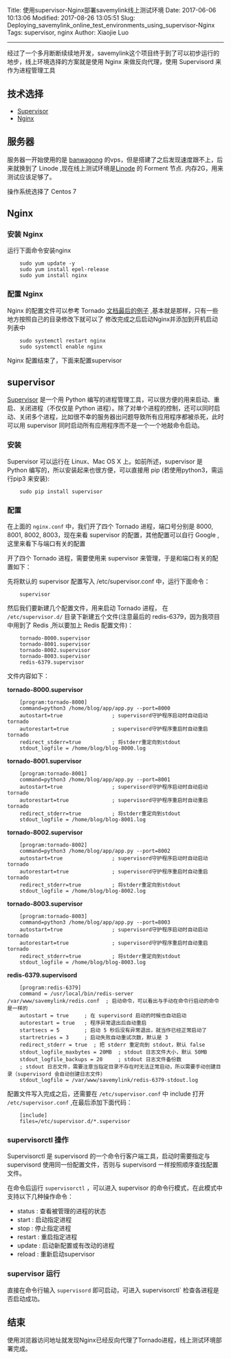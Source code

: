 Title: 使用supervisor-Nginx部署savemylink线上测试环境
Date: 2017-06-06 10:13:06
Modified: 2017-08-26 13:05:51
Slug: Deploying_savemylink_online_test_environments_using_supervisor-Nginx
Tags: supervisor, nginx
Author: Xiaojie Luo

* * *

经过了一个多月断断续续地开发，savemylink这个项目终于到了可以初步运行的地步，线上环境选择的方案就是使用
Nginx 来做反向代理，使用 Supervisord 来作为进程管理工具

## 技术选择

-   [Supervisor](http://supervisord.org)
-   [Nginx](http://nginx.org/)

## 服务器

服务器一开始使用的是 [banwagong](https://bwh1.net/) 的vps，但是搭建了之后发现速度跟不上，后来就换到了 Linode ,现在线上测试环境是[Linode](linode.com) 的 Forment 节点. 内存2G，用来测试应该足够了。

操作系统选择了 Centos 7

## Nginx

### 安装 Nginx

运行下面命令安装nginx

```shell
    sudo yum update -y
    sudo yum install epel-release
    sudo yum install nginx
```

### 配置 Nginx

Nginx 的配置文件可以参考 Tornado [文档最后的例子](http://tornadocn.readthedocs.io/zh/latest/guide/running.html) ,基本就是那样，只有一些地方按照自己的目录修改下就可以了
修改完成之后启动Nginx并添加到开机启动列表中

```shell
    sudo systemctl restart nginx
    sudo systemctl enable nginx
```

Nginx 配置结束了，下面来配置supervisor

## supervisor

[Supervisor](http://supervisord.org) 是一个用 Python
编写的进程管理工具，可以很方便的用来启动、重启、关闭进程（不仅仅是 Python 进程）。除了对单个进程的控制，还可以同时启动、关闭多个进程，比如很不幸的服务器出问题导致所有应用程序都被杀死，此时可以用
supervisor 同时启动所有应用程序而不是一个一个地敲命令启动。

### 安装

Supervisor 可以运行在 Linux、Mac OS X 上。如前所述，supervisor 是 Python
编写的，所以安装起来也很方便，可以直接用 pip (若使用python3，需运行pip3
来安装):

```shell
    sudo pip install supervisor
```

### 配置

在上面的 `nginx.conf` 中，我们开了四个 Tornado 进程，端口号分别是 8000, 8001, 8002, 8003，现在来看 supervisor 的配置，其他配置可以自行 Google ,这里来看下与端口有关的配置

开了四个 Tornado 进程，需要使用来 supervisor 来管理，于是和端口有关的配置如下：

先将默认的 supervisor 配置写入 /etc/supervisor.conf 中，运行下面命令：

```shell
    supervisor
```

然后我们要新建几个配置文件，用来启动 Tornado 进程，
在 `/etc/supervisor.d/` 目录下新建五个文件(注意最后的 redis-6379，因为我项目中用到了 Redis ,所以要加上 Redis 配置文件)：

```shell
    tornado-8000.supervisor
    tornado-8001.supervisor
    tornado-8002.supervisor
    tornado-8003.supervisor
    redis-6379.supervisor
```

文件内容如下：

**tornado-8000.supervisor**

```shel
    [program:tornado-8000]
    command=python3 /home/blog/app/app.py --port=8000
    autostart=true                ; supervisord守护程序启动时自动启动tornado
    autorestart=true              ; supervisord守护程序重启时自动重启tornado
    redirect_stderr=true          ; 将stderr重定向到stdout
    stdout_logfile = /home/blog/blog-8000.log
```

**tornado-8001.supervisor**

```shell
    [program:tornado-8001]
    command=python3 /home/blog/app/app.py --port=8001
    autostart=true                ; supervisord守护程序启动时自动启动tornado
    autorestart=true              ; supervisord守护程序重启时自动重启tornado
    redirect_stderr=true          ; 将stderr重定向到stdout
    stdout_logfile = /home/blog/blog-8001.log
```

**tornado-8002.supervisor**

```shell
    [program:tornado-8002]
    command=python3 /home/blog/app/app.py --port=8002
    autostart=true                ; supervisord守护程序启动时自动启动tornado
    autorestart=true              ; supervisord守护程序重启时自动重启tornado
    redirect_stderr=true          ; 将stderr重定向到stdout
    stdout_logfile = /home/blog/blog-8002.log
```

**tornado-8003.supervisor**

```shell
    [program:tornado-8003]
    command=python3 /home/blog/app/app.py --port=8003
    autostart=true                ; supervisord守护程序启动时自动启动tornado
    autorestart=true              ; supervisord守护程序重启时自动重启tornado
    redirect_stderr=true          ; 将stderr重定向到stdout
    stdout_logfile = /home/blog/blog-8003.log
```

**redis-6379.supervisord**

```shell
    [program:redis-6379]
    command = /usr/local/bin/redis-server /var/www/savemylink/redis.conf  ; 启动命令，可以看出与手动在命令行启动的命令是一样的
    autostart = true     ; 在 supervisord 启动的时候也自动启动
    autorestart = true   ; 程序异常退出后自动重启
    startsecs = 5        ; 启动 5 秒后没有异常退出，就当作已经正常启动了
    startretries = 3     ; 启动失败自动重试次数，默认是 3
    redirect_stderr = true  ; 把 stderr 重定向到 stdout，默认 false
    stdout_logfile_maxbytes = 20MB  ; stdout 日志文件大小，默认 50MB
    stdout_logfile_backups = 20     ; stdout 日志文件备份数
    ; stdout 日志文件，需要注意当指定目录不存在时无法正常启动，所以需要手动创建目录（supervisord 会自动创建日志文件）
    stdout_logfile = /var/www/savemylink/redis-6379-stdout.log
```

配置文件写入完成之后，还需要在 `/etc/supervisor.conf` 中 include
打开 `/etc/supervisor.conf` ,在最后添加下面代码：

```shell
    [include]
    files=/etc/supervisor.d/*.supervisor
```

### supervisorctl 操作

Supervisorctl 是 supervisord 的一个命令行客户端工具，启动时需要指定与 supervisord 使用同一份配置文件，否则与 supervisord 一样按照顺序查找配置文件。

在命令后运行 `supervisorctl` ，可以进入 supervisor 的命令行模式，在此模式中支持以下几种操作命令：

-   status : 查看被管理的进程的状态
-   start : 启动指定进程
-   stop : 停止指定进程
-   restart : 重启指定进程
-   update : 启动新配置或有改动的进程
-   reload : 重新启动supervisor

### supervisor 运行

直接在命令行输入 `supervisord` 即可启动，可进入 supervisorctl` 检查各进程是否启动成功。

## 结束

使用浏览器访问地址就发现Nginx已经反向代理了Tornado进程，线上测试环境部署完成。
